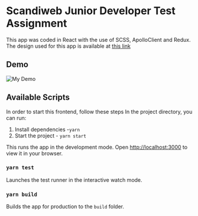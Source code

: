 # Scandiweb Junior Developer Test Assignment
This app was coded in React with the use of SCSS, ApolloClient and Redux.
The design used for this app is available at [this link](https://www.figma.com/file/MSyCAqVy1UgNap0pvqH6H3/Junior-Frontend-Test-Designs-Public?node-id=0%3A1)

## Demo
![My Demo](./src/assets/images/Junior-Rect-Developer.gif)

## Available Scripts


In order to start this frontend, follow these steps
In the project directory, you can run:
1. Install dependencies -`yarn`
2. Start the project - `yarn start`

This runs the app in the development mode.
Open [http://localhost:3000](http://localhost:3000) to view it in your browser.


### `yarn test`

Launches the test runner in the interactive watch mode.

### `yarn build`

Builds the app for production to the `build` folder.
